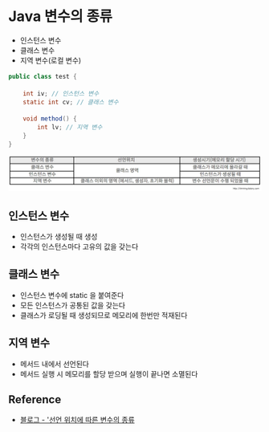 # Java 변수의 종류
- 인스턴스 변수
- 클래스 변수
- 지역 변수(로컬 변수)

```Java
public class test {

	int iv; // 인스턴스 변수
	static int cv; // 클래스 변수
	
	void method() {
		int lv; // 지역 변수
	}
}
```

![변수](../Image/%EB%B3%80%EC%88%98%EC%9D%98%EC%A2%85%EB%A5%98.jpg)

## 인스턴스 변수
- 인스턴스가 생성될 때 생성
- 각각의 인스턴스마다 고유의 값을 갖는다

## 클래스 변수
- 인스턴스 변수에 static 을 붙여준다
- 모든 인스턴스가 공통된 값을 갖는다
- 클래스가 로딩될 때 생성되므로 메모리에 한번만 적재된다

## 지역 변수
- 메서드 내에서 선언된다
- 메서드 실행 시 메모리를 할당 받으며 실행이 끝나면 소멸된다

## Reference
- [블로그 - '선언 위치에 따른 변수의 종류](https://itmining.tistory.com/20)